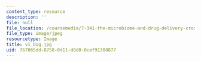 ```yaml
---
content_type: resource
description: ''
file: null
file_location: /coursemedia/7-341-the-microbiome-and-drug-delivery-cross-species-communication-in-health-and-disease-spring-2018/767065dd87580d11d8d88cef91308877_v1_big.jpg
file_type: image/jpeg
resourcetype: Image
title: v1_big.jpg
uid: 767065dd-8758-0d11-d8d8-8cef91308877
---
```


